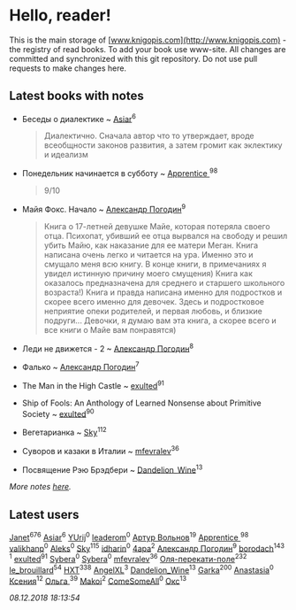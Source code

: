 # Hello, reader!
This is the main storage of [www.knigopis.com](http://www.knigopis.com) - the registry of read books.
To add your book use www-site. All changes are committed and synchronized with this git repository.
Do not use pull requests to make changes here.


## Latest books with notes
* Беседы о диалектике ~ [Asiar](users/115/115902526849562271887-google)<sup>6</sup>
    > Диалектично. Сначала автор что то утверждает, вроде всеобщности законов развития, а затем громит как эклектику и идеализм

* Понедельник начинается в субботу ~ [Apprentice ](users/528/52821952-vkontakte)<sup>98</sup>
    > 9/10

* Майя Фокс. Начало ~ [Александр Погодин](users/625/6259590452259030261-mailru)<sup>9</sup>
    > Книга о 17-летней девушке Майе, которая потеряла своего отца. Психопат, убивший ее отца вырвался на свободу и решил убить Майю, как наказание для ее матери Меган. Книга написана очень легко и читается на ура. Именно это и смущало меня всю книгу. В конце книги, в примечаниях я увидел истинную причину моего смущения) Книга как оказалось предназначена для среднего и старшего школьного возраста!) Книга и правда написана именно для подростков и скорее всего именно для девочек. Здесь и подростковое неприятие опеки родителей, и первая любовь, и близкие подруги... Девочки, я думаю вам эта книга, а скорее всего и все книги о Майе вам понравятся)

* Леди не движется - 2 ~ [Александр Погодин](users/625/6259590452259030261-mailru)<sup>8</sup>

* Фалько ~ [Александр Погодин](users/625/6259590452259030261-mailru)<sup>7</sup>

* The Man in the High Castle ~ [exulted](users/100/100599204551896265722-google)<sup>91</sup>

* Ship of Fools: An Anthology of Learned Nonsense about Primitive Society ~ [exulted](users/100/100599204551896265722-google)<sup>90</sup>

* Вегетарианка ~ [Sky](users/118/118049897850017649660-google)<sup>112</sup>

* Суворов и казаки в Италии ~ [mfevralev](users/140/140966150-vkontakte)<sup>36</sup>

* Посвящение Рэю Брэдбери ~ [Dandelion_Wine](users/586/58602788-vkontakte)<sup>13</sup>


_More notes [here](latest_books_with_notes.md)._


## Latest users
[Janet](users/108/108113656204404967440-google)<sup>676</sup> 
[Asiar](users/115/115902526849562271887-google)<sup>6</sup> 
[YUrij](users/108/108412189296732059814-google)<sup>0</sup> 
[leaderom](users/450/45043410-vkontakte)<sup>0</sup> 
[Артур Вольнов](users/225/225880893-vkontakte)<sup>19</sup> 
[Apprentice ](users/528/52821952-vkontakte)<sup>98</sup> 
[valikhanp](users/449/44904905-vkontakte)<sup>0</sup> 
[Aleks](users/483/48371894-vkontakte)<sup>0</sup> 
[Sky](users/118/118049897850017649660-google)<sup>115</sup> 
[idharin](users/207/20762954-vkontakte)<sup>0</sup> 
[4apa](users/117/117392596378069249667-google)<sup>2</sup> 
[Александр Погодин](users/625/6259590452259030261-mailru)<sup>9</sup> 
[borodach](users/157/15706320-vkontakte)<sup>143</sup> 
[](users/111/111832227548183917963-google)<sup>1</sup> 
[exulted](users/100/100599204551896265722-google)<sup>91</sup> 
[Sybera](users/106/106106657896266616567-google)<sup>0</sup> 
[Sybera](users/139/13958783-vkontakte)<sup>0</sup> 
[mfevralev](users/140/140966150-vkontakte)<sup>36</sup> 
[Оля-перекати-поле](users/108/10848515355906827860-mailru)<sup>232</sup> 
[le_brouillard](users/133/13330781-vkontakte)<sup>54</sup> 
[HXT](users/100/100002563462782-facebook)<sup>338</sup> 
[AngelXL](users/110/110249645760586356722-google)<sup>3</sup> 
[Dandelion_Wine](users/586/58602788-vkontakte)<sup>13</sup> 
[Garka](users/115/115753719718250012620-google)<sup>200</sup> 
[Anastasia](users/135/1351730041518487-facebook)<sup>0</sup> 
[Ксения](users/107/107312597267727612108-google)<sup>12</sup> 
[Ольга ](users/222/22240417-vkontakte)<sup>39</sup> 
[Makoi](users/166/166726857-vkontakte)<sup>2</sup> 
[ComeSomeAll](users/544/544940552621006-facebook)<sup>0</sup> 
[Окс](users/102/102536471289425216982-google)<sup>13</sup> 


_08.12.2018 18:13:54_

